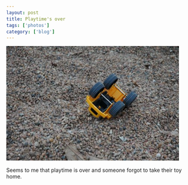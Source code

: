 ```yaml
---
layout: post
title: Playtime's over
tags: ['photos']
category: ['blog']
---
```


![Play :: Nikon D70 : 1/20s : F/6.3 : ISO 200](/media/2004/05/play.jpg)

Seems to me that playtime is over and someone forgot to take their toy
home.
